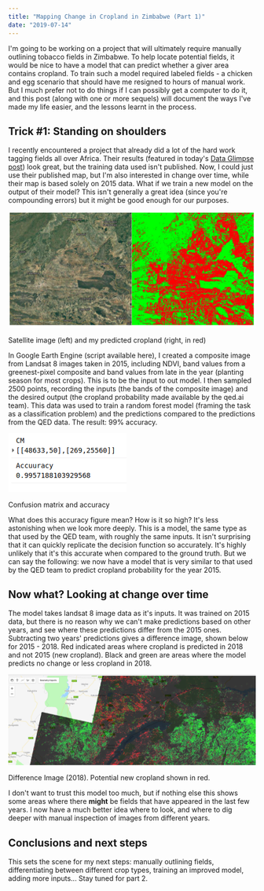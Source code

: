 ```yaml
---
title: "Mapping Change in Cropland in Zimbabwe (Part 1)"
date: "2019-07-14"
---
```


I'm going to be working on a project that will ultimately require manually outlining tobacco fields in Zimbabwe. To help locate potential fields, it would be nice to have a model that can predict whether a giver area contains cropland. To train such a model required labeled fields - a chicken and egg scenario that should have me resigned to hours of manual work. But I much prefer not to do things if I can possibly get a computer to do it, and this post (along with one or more sequels) will document the ways I've made my life easier, and the lessons learnt in the process.

## Trick #1: Standing on shoulders

I recently encountered a project that already did a lot of the hard work tagging fields all over Africa. Their results (featured in today's [Data Glimpse post](https://datasciencecastnet.home.blog/2019/07/13/data-glimpse-cropland-and-settlement-maps-from-qed-ai/)) look great, but the training data used isn't published. Now, I could just use their published map, but I'm also interested in change over time, while their map is based solely on 2015 data. What if we train a new model on the output of their model? This isn't generally a great idea (since you're compounding errors) but it might be good enough for our purposes.

![](../images/wordpress_export/2019/07/pred_vs_crop.jpeg)

Satellite image (left) and my predicted cropland (right, in red)

In Google Earth Engine (script available here), I created a composite image from Landsat 8 images taken in 2015, including NDVI, band values from a greenest-pixel composite and band values from late in the year (planting season for most crops). This is to be the input to out model. I then sampled 2500 points, recording the inputs (the bands of the composite image) and the desired output (the cropland probability made available by the qed.ai team). This data was used to train a random forest model (framing the task as a classification problem) and the predictions compared to the predictions from the QED data. The result: 99% accuracy.

![](../images/wordpress_export/2019/07/screenshot-from-2019-07-13-08-35-11-1.png)

Confusion matrix and accuracy

What does this accuracy figure mean? How is it so high? It's less astonishing when we look more deeply. This is a model, the same type as that used by the QED team, with roughly the same inputs. It isn't surprising that it can quickly replicate the decision function so accurately. It's highly unlikely that it's this accurate when compared to the ground truth. But we can say the following: we now have a model that is very similar to that used by the QED team to predict cropland probability for the year 2015.

## Now what? Looking at change over time

The model takes landsat 8 image data as it's inputs. It was trained on 2015 data, but there is no reason why we can't make predictions based on other years, and see where these predictions differ from the 2015 ones. Subtracting two years' predictions gives a difference image, shown below for 2015 - 2018. Red indicated areas where cropland is predicted in 2018 and not 2015 (new cropland). Black and green are areas where the model predicts no change or less cropland in 2018.

![](../images/wordpress_export/2019/07/screenshot-from-2019-07-13-08-21-44-2.png?w=1024)

Difference Image (2018). Potential new cropland shown in red.

I don't want to trust this model too much, but if nothing else this shows some areas where there **might** be fields that have appeared in the last few years. I now have a much better idea where to look, and where to dig deeper with manual inspection of images from different years.

## Conclusions and next steps

This sets the scene for my next steps: manually outlining fields, differentiating between different crop types, training an improved model, adding more inputs... Stay tuned for part 2.

